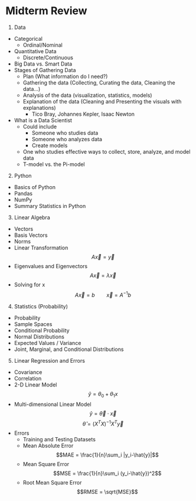 # Midterm Review
1. Data
  * Categorical
    * Ordinal/Nominal
  * Quantitative Data
    * Discrete/Continuous
  * Big Data vs. Smart Data
  * Stages of Gathering Data
    * Plan (What information do I need?)
    * Gathering the data (Collecting, Curating the data, Cleaning the data...)
    * Analysis of the data (visualization, statistics, models)
    * Explanation of the data (Cleaning and Presenting the visuals with explanations)
      * Tico Bray, Johannes Kepler, Isaac Newton
  * What is a Data Scientist
    * Could include
      * Someone who studies data
      * Someone who analyzes data
      * Create models
    * One who studies effective ways to collect, store, analyze, and model data
    * T-model vs. the Pi-model

2. Python
  * Basics of Python
  * Pandas
  * NumPy
  * Summary Statistics in Python

3. Linear Algebra
  * Vectors
  * Basis Vectors
  * Norms
  * Linear Transformation
    $$A\vec{x} = \vec{y}$$
  * Eigenvalues and Eigenvectors
    $$A\vec{x}=\lambda\vec{x}$$
  * Solving for x
    $$A\vec{x}=b\qquad\vec{x}=A^{-1}b$$

4. Statistics (Probability)
  * Probability
  * Sample Spaces
  * Conditional Probability
  * Normal Distributions
  * Expected Values / Variance
  * Joint, Marginal, and Conditional Distributions
  
5. Linear Regression and Errors
  * Covariance
  * Correlation
  * 2-D Linear Model
    $$\hat{y} = \theta_0 + \theta_1 x$$
  * Multi-dimensional Linear Model
    $$\hat{y} = \vec{\theta}\cdot\vec{x}$$
    $$\hat{\theta} = (X^T X)^{-1} X^T\vec{y}$$
  * Errors
    * Training and Testing Datasets
    * Mean Absolute Error
    $$MAE = \frac{1}{n}\sum_i |y_i-\hat{y}|$$
    * Mean Square Error
    $$MSE = \frac{1}{n}\sum_i (y_i-\hat{y})^2$$
    * Root Mean Square Error
    $$RMSE = \sqrt{MSE}$$